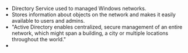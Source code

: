 - Directory Service used to managed Windows networks.
- Stores information about objects on the network and makes it easily available to users and admins.
- "Active Directory enables centralized, secure management of an entire network, which might span a building, a city or multiple locations throughout the world."
- 